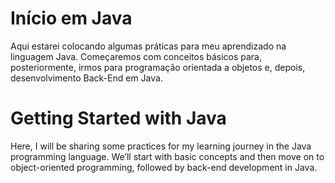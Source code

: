 # Início em Java

Aqui estarei colocando algumas práticas para meu aprendizado na linguagem Java. Começaremos com conceitos básicos para, posteriormente, irmos para programação orientada a objetos e, depois, desenvolvimento Back-End em Java.


# Getting Started with Java

Here, I will be sharing some practices for my learning journey in the Java  programming language. We’ll start with basic concepts and then move on to object-oriented programming, followed by back-end development in Java.
